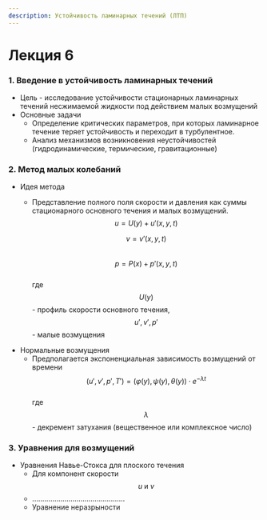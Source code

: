 ```yaml
---
description: Устойчивость ламинарных течений (ЛТП)
---
```


# Лекция 6

### 1. Введение в устойчивость ламинарных течений

* Цель - исследование устойчивости стационарных ламинарных течений несжимаемой жидкости под действием малых возмущений
* Основные задачи
  * Определение критических параметров, при которых ламинарное течение теряет устойчивость и переходит в турбулентное.&#x20;
  * Анализ механизмов возникновения неустойчивостей (гидродинамические, термические,  гравитационные)

### 2. Метод малых колебаний

* Идея метода
  *   Представление полного поля скорости и давления как суммы стационарного основного течения и малых возмущений.\
      $$u=U(y)+u'(x,y,t)$$

      $$v=v'(x,y,t)$$\
      $$p=P(x)+p'(x,y,t)$$\
      где $$U(y)$$ - профиль скорости основного течения, $$u',v',p'$$ - малые возмущения
* Нормальные возмущения
  * Предполагается экспоненциальная зависимость возмущений от времени\
    $$(u',v',p',T')=(\varphi(y), \psi(y),\theta(y))\cdot e^{-\lambda t}$$\
    где $$\lambda$$ - декремент затухания (вещественное или комплексное число)

### 3. Уравнения для возмущений

* Уравнения Навье-Стокса для плоского течения
  * Для компонент скорости $$u \text{ и } v$$
  * ..............................................
  * Уравнение неразрыности
